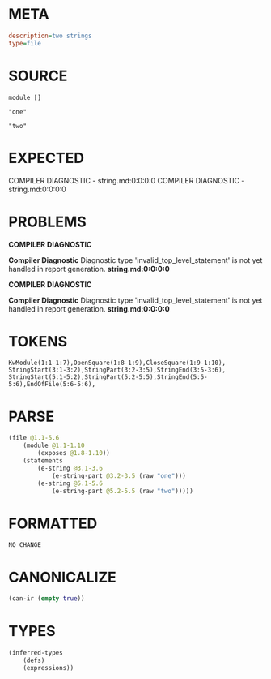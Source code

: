 # META
~~~ini
description=two strings
type=file
~~~
# SOURCE
~~~roc
module []

"one"

"two"
~~~
# EXPECTED
COMPILER DIAGNOSTIC - string.md:0:0:0:0
COMPILER DIAGNOSTIC - string.md:0:0:0:0
# PROBLEMS
**COMPILER DIAGNOSTIC**

**Compiler Diagnostic**
Diagnostic type 'invalid_top_level_statement' is not yet handled in report generation.
**string.md:0:0:0:0**

**COMPILER DIAGNOSTIC**

**Compiler Diagnostic**
Diagnostic type 'invalid_top_level_statement' is not yet handled in report generation.
**string.md:0:0:0:0**

# TOKENS
~~~zig
KwModule(1:1-1:7),OpenSquare(1:8-1:9),CloseSquare(1:9-1:10),
StringStart(3:1-3:2),StringPart(3:2-3:5),StringEnd(3:5-3:6),
StringStart(5:1-5:2),StringPart(5:2-5:5),StringEnd(5:5-5:6),EndOfFile(5:6-5:6),
~~~
# PARSE
~~~clojure
(file @1.1-5.6
	(module @1.1-1.10
		(exposes @1.8-1.10))
	(statements
		(e-string @3.1-3.6
			(e-string-part @3.2-3.5 (raw "one")))
		(e-string @5.1-5.6
			(e-string-part @5.2-5.5 (raw "two")))))
~~~
# FORMATTED
~~~roc
NO CHANGE
~~~
# CANONICALIZE
~~~clojure
(can-ir (empty true))
~~~
# TYPES
~~~clojure
(inferred-types
	(defs)
	(expressions))
~~~

